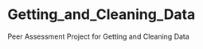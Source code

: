 Getting_and_Cleaning_Data
=========================

Peer Assessment Project for Getting and Cleaning Data
